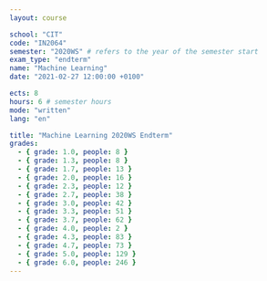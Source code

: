 ```yaml
---
layout: course

school: "CIT"
code: "IN2064"
semester: "2020WS" # refers to the year of the semester start
exam_type: "endterm"
name: "Machine Learning"
date: "2021-02-27 12:00:00 +0100"

ects: 8
hours: 6 # semester hours
mode: "written"
lang: "en"

title: "Machine Learning 2020WS Endterm"
grades:
  - { grade: 1.0, people: 8 }
  - { grade: 1.3, people: 8 }
  - { grade: 1.7, people: 13 }
  - { grade: 2.0, people: 16 }
  - { grade: 2.3, people: 12 }
  - { grade: 2.7, people: 38 }
  - { grade: 3.0, people: 42 }
  - { grade: 3.3, people: 51 }
  - { grade: 3.7, people: 62 }
  - { grade: 4.0, people: 2 }
  - { grade: 4.3, people: 83 }
  - { grade: 4.7, people: 73 }
  - { grade: 5.0, people: 129 }
  - { grade: 6.0, people: 246 }
---
```



